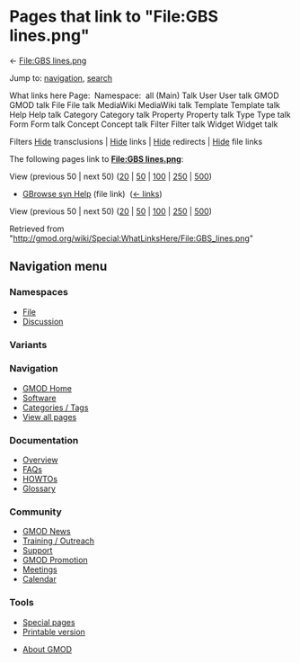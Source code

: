 <div id="mw-page-base" class="noprint">

</div>

<div id="mw-head-base" class="noprint">

</div>

<div id="content" class="mw-body" role="main">

<span id="top"></span>

<div id="mw-js-message" style="display:none;">

</div>



# <span dir="auto">Pages that link to "File:GBS lines.png"</span>

<div id="bodyContent">

<div id="contentSub">

← [File:GBS lines.png](/wiki/File:GBS_lines.png "File:GBS lines.png")

</div>

<div id="jump-to-nav" class="mw-jump">

Jump to: [navigation](#mw-navigation), [search](#p-search)

</div>

<div id="mw-content-text">

What links here Page:  Namespace:  all (Main) Talk User User talk GMOD
GMOD talk File File talk MediaWiki MediaWiki talk Template Template talk
Help Help talk Category Category talk Property Property talk Type Type
talk Form Form talk Concept Concept talk Filter Filter talk Widget
Widget talk

Filters
[Hide](/mediawiki/index.php?title=Special:WhatLinksHere/File:GBS_lines.png&hidetrans=1 "Special:WhatLinksHere/File:GBS lines.png")
transclusions \|
[Hide](/mediawiki/index.php?title=Special:WhatLinksHere/File:GBS_lines.png&hidelinks=1 "Special:WhatLinksHere/File:GBS lines.png")
links \|
[Hide](/mediawiki/index.php?title=Special:WhatLinksHere/File:GBS_lines.png&hideredirs=1 "Special:WhatLinksHere/File:GBS lines.png")
redirects \|
[Hide](/mediawiki/index.php?title=Special:WhatLinksHere/File:GBS_lines.png&hideimages=1 "Special:WhatLinksHere/File:GBS lines.png")
file links

The following pages link to **[File:GBS
lines.png](/wiki/File:GBS_lines.png "File:GBS lines.png")**:

View (previous 50 \| next 50)
([20](/mediawiki/index.php?title=Special:WhatLinksHere/File:GBS_lines.png&limit=20 "Special:WhatLinksHere/File:GBS lines.png")
\|
[50](/mediawiki/index.php?title=Special:WhatLinksHere/File:GBS_lines.png&limit=50 "Special:WhatLinksHere/File:GBS lines.png")
\|
[100](/mediawiki/index.php?title=Special:WhatLinksHere/File:GBS_lines.png&limit=100 "Special:WhatLinksHere/File:GBS lines.png")
\|
[250](/mediawiki/index.php?title=Special:WhatLinksHere/File:GBS_lines.png&limit=250 "Special:WhatLinksHere/File:GBS lines.png")
\|
[500](/mediawiki/index.php?title=Special:WhatLinksHere/File:GBS_lines.png&limit=500 "Special:WhatLinksHere/File:GBS lines.png"))

- [GBrowse syn Help](/wiki/GBrowse_syn_Help "GBrowse syn Help") (file
  link) ‎ <span class="mw-whatlinkshere-tools">([←
  links](/mediawiki/index.php?title=Special:WhatLinksHere&target=GBrowse+syn+Help "Special:WhatLinksHere"))</span>

View (previous 50 \| next 50)
([20](/mediawiki/index.php?title=Special:WhatLinksHere/File:GBS_lines.png&limit=20 "Special:WhatLinksHere/File:GBS lines.png")
\|
[50](/mediawiki/index.php?title=Special:WhatLinksHere/File:GBS_lines.png&limit=50 "Special:WhatLinksHere/File:GBS lines.png")
\|
[100](/mediawiki/index.php?title=Special:WhatLinksHere/File:GBS_lines.png&limit=100 "Special:WhatLinksHere/File:GBS lines.png")
\|
[250](/mediawiki/index.php?title=Special:WhatLinksHere/File:GBS_lines.png&limit=250 "Special:WhatLinksHere/File:GBS lines.png")
\|
[500](/mediawiki/index.php?title=Special:WhatLinksHere/File:GBS_lines.png&limit=500 "Special:WhatLinksHere/File:GBS lines.png"))

</div>

<div class="printfooter">

Retrieved from
"<http://gmod.org/wiki/Special:WhatLinksHere/File:GBS_lines.png>"

</div>

<div id="catlinks" class="catlinks catlinks-allhidden">

</div>

<div class="visualClear">

</div>

</div>

</div>

<div id="mw-navigation">

## Navigation menu

<div id="mw-head">



<div id="left-navigation">

<div id="p-namespaces" class="vectorTabs" role="navigation"
aria-labelledby="p-namespaces-label">

### Namespaces

- <span id="ca-nstab-image"><a href="/wiki/File:GBS_lines.png" accesskey="c"
  title="View the file page [c]">File</a></span>
- <span id="ca-talk"><a
  href="/mediawiki/index.php?title=File_talk:GBS_lines.png&amp;action=edit&amp;redlink=1"
  accesskey="t"
  title="Discussion about the content page [t]">Discussion</a></span>

</div>

<div id="p-variants" class="vectorMenu emptyPortlet" role="navigation"
aria-labelledby="p-variants-label">

### 

### Variants[](#)

<div class="menu">

</div>

</div>

</div>





</div>

</div>

</div>

<div id="mw-panel">

<div id="p-logo" role="banner">

<a href="/wiki/Main_Page"
style="background-image: url(http://gmod.org/images/GMOD-cogs.png);"
title="Visit the main page"></a>

</div>

<div id="p-Navigation" class="portal" role="navigation"
aria-labelledby="p-Navigation-label">

### Navigation

<div class="body">

- <span id="n-GMOD-Home">[GMOD Home](/wiki/Main_Page)</span>
- <span id="n-Software">[Software](/wiki/GMOD_Components)</span>
- <span id="n-Categories-.2F-Tags">[Categories /
  Tags](/wiki/Categories)</span>
- <span id="n-View-all-pages">[View all
  pages](/wiki/Special:AllPages)</span>

</div>

</div>

<div id="p-Documentation" class="portal" role="navigation"
aria-labelledby="p-Documentation-label">

### Documentation

<div class="body">

- <span id="n-Overview">[Overview](/wiki/Overview)</span>
- <span id="n-FAQs">[FAQs](/wiki/Category:FAQ)</span>
- <span id="n-HOWTOs">[HOWTOs](/wiki/Category:HOWTO)</span>
- <span id="n-Glossary">[Glossary](/wiki/Glossary)</span>

</div>

</div>

<div id="p-Community" class="portal" role="navigation"
aria-labelledby="p-Community-label">

### Community

<div class="body">

- <span id="n-GMOD-News">[GMOD News](/wiki/GMOD_News)</span>
- <span id="n-Training-.2F-Outreach">[Training /
  Outreach](/wiki/Training_and_Outreach)</span>
- <span id="n-Support">[Support](/wiki/Support)</span>
- <span id="n-GMOD-Promotion">[GMOD
  Promotion](/wiki/GMOD_Promotion)</span>
- <span id="n-Meetings">[Meetings](/wiki/Meetings)</span>
- <span id="n-Calendar">[Calendar](/wiki/Calendar)</span>

</div>

</div>

<div id="p-tb" class="portal" role="navigation"
aria-labelledby="p-tb-label">

### Tools

<div class="body">

- <span id="t-specialpages"><a href="/wiki/Special:SpecialPages" accesskey="q"
  title="A list of all special pages [q]">Special pages</a></span>
- <span id="t-print"><a
  href="/mediawiki/index.php?title=Special:WhatLinksHere/File:GBS_lines.png&amp;printable=yes"
  rel="alternate" accesskey="p"
  title="Printable version of this page [p]">Printable version</a></span>

</div>

</div>

</div>

</div>

<div id="footer" role="contentinfo">

- <span id="footer-places-about">[About
  GMOD](/wiki/GMOD:About "GMOD:About")</span>

<!-- -->






</div>
